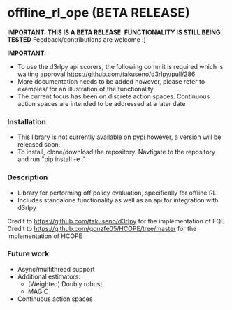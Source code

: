 # offline_rl_ope (BETA RELEASE)

**IMPORTANT: THIS IS A BETA RELEASE. FUNCTIONALITY IS STILL BEING TESTED** Feedback/contributions are welcome :) 

**IMPORTANT**:
* To use the d3rlpy api scorers, the following commit is required which is waiting approval https://github.com/takuseno/d3rlpy/pull/286
* More documentation needs to be added however, please refer to examples/ for an illustration of the functionality
* The current focus has been on discrete action spaces. Continuous action spaces are intended to be addressed at a later date

### Installation
* This library is not currently available on pypi however, a version will be released soon.
* To install, clone/download the repository. Navtigate to the repository and run "pip install -e ."

### Description
* Library for performing off policy evaluation, specifically for offline RL. 
* Includes standalone functionality as well as an api for integration with d3rlpy

Credit to https://github.com/takuseno/d3rlpy for the implementation of FQE
Credit to https://github.com/gonzfe05/HCOPE/tree/master for the implementation of HCOPE


### Future work
* Async/multithread support
* Additional estimators:
  * (Weighted) Doubly robust
  * MAGIC
* Continuous action spaces